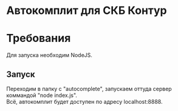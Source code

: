 # Автокомплит для СКБ Контур

# Требования
Для запуска необходим NodeJS.

## Запуск
Переходим в папку с "autocomplete", запускаем оттуда сервер коммандой "node index.js".  
Всё, автокомплит будет доступен по адресу localhost:8888.
